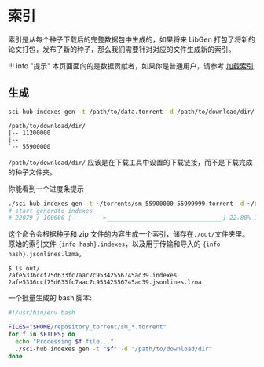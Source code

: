 # 索引

索引是从每个种子下载后的完整数据包中生成的，如果将来 LibGen 打包了将新的论文打包，发布了新的种子，那么我们需要针对对应的文件生成新的索引。

<!-- prettier-ignore-->
!!! info "提示"
    本页面面向的是数据贡献者，如果你是普通用户，请参考 [加载索引](./加载索引.md)

## 生成

```bash
sci-hub indexes gen -t /path/to/data.torrent -d /path/to/download/dir/
```

```text
/path/to/download/dir/
|-- 11200000
|-- ...
`-- 55900000
```

`/path/to/download/dir/` 应该是在下载工具中设置的下载链接，而不是下载完成的种子文件夹。

你能看到一个进度条提示

```bash
./sci-hub indexes gen -t ~/torrents/sm_55900000-55999999.torrent -d ~/data/
# start generate indexes
# 22879 / 100000 [--------->_________________________________] 22.88% 1607 p/s
```

这个命令会根据种子和 zip 文件的内容生成一个索引，储存在`./out/`文件夹里。原始的索引文件 `{info hash}.indexes`，以及用于传输和导入的 `{info hash}.jsonlines.lzma`。

```console
$ ls out/
2afe5336ccf75d633fc7aac7c95342556745ad39.indexes
2afe5336ccf75d633fc7aac7c95342556745ad39.jsonlines.lzma
```

一个批量生成的 bash 脚本:

```bash
#!/usr/bin/env bash

FILES="$HOME/repository_torrent/sm_*.torrent"
for f in $FILES; do
  echo "Processing $f file..."
  ./sci-hub indexes gen -t "$f" -d "/path/to/download/dir"
done
```
